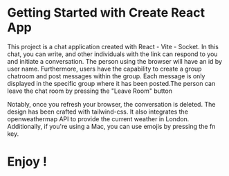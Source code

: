 # Getting Started with Create React App

This project is a chat application created with React - Vite - Socket. In this chat, you can write, and other individuals with the link can respond to you and initiate a conversation. The person using the browser will have an id by user name. Furthermore, users have the capability to create a group chatroom and post messages within the group. Each message is only displayed in the specific group where it has been posted.The person can leave the chat room by pressing the "Leave Room" button

Notably, once you refresh your browser, the conversation is deleted. The design has been crafted with tailwind-css. It also integrates the openweathermap API to provide the current weather in London. Additionally, if you're using a Mac, you can use emojis by pressing the fn key.


# Enjoy !






